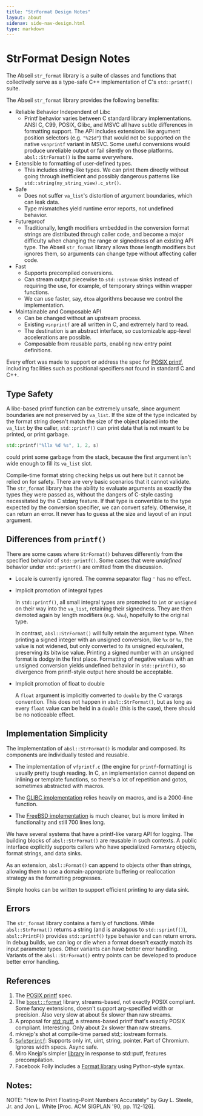```yaml
---
title: "StrFormat Design Notes"
layout: about
sidenav: side-nav-design.html
type: markdown
---
```


# StrFormat Design Notes

The Abseil `str_format` library is a suite of classes and functions that
collectively serve as a type-safe C++ implementation of C's `std::printf()`
suite.

The Abseil `str_format` library provides the following benefits:

*   Reliable Behavior Independent of Libc
    *   Printf behavior varies between C standard library implementations. ANSI
        C, C99, POSIX, Glibc, and MSVC all have subtle differences in formatting
        support. The API includes extensions like argument position selectors
        (e.g. `"%2$d"`) that would not be supported on the native `vsnprintf`
        variant in MSVC. Some useful conversions would produce unreliable output
        or fail silently on those platforms. `absl::StrFormat()` is the same
        everywhere.
*   Extensible to formatting of user-defined types.
    *   This includes string-like types. We can print them directly without
        going through inefficient and possibly dangerous patterns like
        `std::string(my_string_view).c_str()`.
*   Safe
    *   Does not suffer `va_list`'s distortion of argument boundaries, which can
        leak data.
    *   Type mismatches yield runtime error reports, not undefined behavior.
*   Futureproof
    *   Traditionally, length modifiers embedded in the conversion format
        strings are distributed through caller code, and become a major
        difficulty when changing the range or signedness of an existing API
        type. The Abseil `str_format` library allows those length modifiers
        but ignores them, so arguments can change type without affecting caller
        code.
*   Fast
    *   Supports precompiled conversions.
    *   Can stream output piecewise to `std::ostream` sinks instead of requiring
        the use, for example, of temporary strings within wrapper functions.
    *   We can use faster, say, `dtoa` algorithms because we control the
        implementation.
*   Maintainable and Composable API
    *   Can be changed without an upstream process.
    *   Existing `vsnprintf` are all written in C, and extremely hard to read.
    *   The destination is an abstract interface, so customizable app-level
        accelerations are possible.
    *   Composable from reusable parts, enabling new entry point definitions.

Every effort was made to support or address the spec for [POSIX
printf][posix_printf], including facilities such as positional specifiers not
found in standard C and C++.

## Type Safety

A libc-based printf function can be extremely unsafe, since argument boundaries
are not preserved by `va_list`. If the size of the type indicated by the format
string doesn't match the size of the object placed into the `va_list` by the
caller, `std::printf()` can print data that is not meant to be printed, or print
garbage.

```cpp
std::printf("%llx %d %s", 1, 2, s)
```

could print some garbage from the stack, because the first argument isn't wide
enough to fill its `va_list` slot.

Compile-time format string checking helps us out here but it cannot be relied on
for safety. There are very basic scenarios that it cannot validate. The
`str_format` library has the ability to evaluate arguments as exactly the types
they were passed as, without the dangers of C-style casting necessitated by the
C stdarg feature. If that type is convertible to the type expected by the
conversion specifier, we can convert safely. Otherwise, it can return an error.
It never has to guess at the size and layout of an input argument.

## Differences from `printf()`

There are some cases where `StrFormat()` behaves differently from the specified
behavior of `std::printf()`. Some cases that were *undefined* behavior under
`std::printf()` are omitted from the discussion.

*   Locale is currently ignored. The comma separator flag `'` has no effect.
*   Implicit promotion of integral types

    In `std::printf()`, all small integral types are promoted to `int` or
    `unsigned` on their way into the `va_list`, retaining their signedness. They
    are then demoted again by length modifiers (e.g. `%hu`), hopefully to the
    original type.

    In contrast, `absl::StrFormat()` will fully retain the argument type. When
    printing a signed integer with an unsigned conversion, like `%x` or `%u`,
    the value is not widened, but only converted to its unsigned equivalent,
    preserving its bitwise value. Printing a signed number with an unsigned
    format is dodgy in the first place. Formatting of negative values with an
    unsigned conversion yields undefined behavior in `std::printf()`, so
    divergence from printf-style output here should be acceptable.

*   Implicit promotion of float to double

    A `float` argument is implicitly converted to `double` by the C varargs
    convention. This does not happen in `absl::StrFormat()`, but as long as
    every `float` value can be held in a `double` (this is the case), there
    should be no noticeable effect.

## Implementation Simplicity

The implementation of `absl::StrFormat()` is modular and composed. Its
components are individually tested and reusable.

*   The implementation of `vfprintf.c` (the engine for `printf`-formatting) is
    usually pretty tough reading. In C, an implementation cannot depend on
    inlining or template functions, so there's a lot of repetition and gotos,
    sometimes abstracted with macros.

*   The [GLIBC implementation][glibc_vfprintf] relies heavily on macros, and is
    a 2000-line function.

*   The [FreeBSD implementation][fbsd_vfprintf] is much cleaner, but is more
    limited in functionality and still 700 lines long.

We have several systems that have a printf-like vararg API for logging. The
building blocks of `absl::StrFormat()` are reusable in such contexts. A public
interface explicitly supports callers who have specialized `FormatArg` objects,
format strings, and data sinks.

As an extension, `absl::Format()` can append to objects other than strings,
allowing them to use a domain-appropriate buffering or reallocation strategy as
the formatting progresses.

Simple hooks can be written to support efficient printing to any data sink.

## Errors

The `str_format` library contains a family of functions. While
`absl::StrFormat()` returns a string (and is analagous to `std::sprintf()`),
`absl::PrintF()` provides `std::printf()` type behavior and can return errors.
In debug builds, we can log or die when a format doesn't exactly match its input
parameter types. Other variants can have better error handling. Variants of the
`absl::StrFormat()` entry points can be developed to produce better error
handling.

## References

1.  The [POSIX printf][posix_printf] spec.
1.  The [`boost::format`][boost_format] library, streams-based, not exactly
    POSIX compliant. Some fancy extensions, doesn't support arg-specified width
    or precision. Also very slow at about 5x slower than raw streams.
1.  A proposal for [std::putf][isocpp_putf], a streams-based printf that's
    exactly POSIX compliant. Interesting. Only about 2x slower than raw streams.
1.  mknejp's shot at compile-time parsed std;: iostream formats.
1.  [`SafeSprintf`][safe_snprintf]: Supports only int, uint, string, pointer.
    Part of Chromium. Ignores width specs. Async safe.
1.  Miro Knejp's simpler [library][mknejp] in response to std::putf, features
    precompilation.
1.  Facebook Folly includes a [Format library][folly_format] using Python-style
    syntax.

## Notes:

NOTE: "How to Print Floating-Point Numbers Accurately" by Guy L. Steele,
Jr. and Jon L. White [Proc. ACM SIGPLAN '90, pp. 112-126].

[fbsd_vfprintf]: http://svnweb.freebsd.org/base/stable/9/lib/libc/stdio/vfprintf.c?view=markup "FreeBSD vfprintf"
[glibc_vfprintf]: http://sourceware.org/git/?p=glibc.git;a=blob;f=stdio-common/vfprintf.c;hb=HEAD "GLIBC vfprintf"
[posix_printf]: http://pubs.opengroup.org/onlinepubs/009695399/functions/printf.html
[boost_format]: http://www.boost.org/doc/libs/1_54_0/libs/format/doc/format.html
[isocpp_putf]: http://www.open-std.org/JTC1/SC22/WG21/docs/papers/2013/n3716.html
[safe_snprintf]: https://codereview.chromium.org/18656004/
[mknejp]: https://github.com/mknejp/std-format
[folly_format]: https://github.com/facebook/folly/blob/master/folly/docs/Format.md
